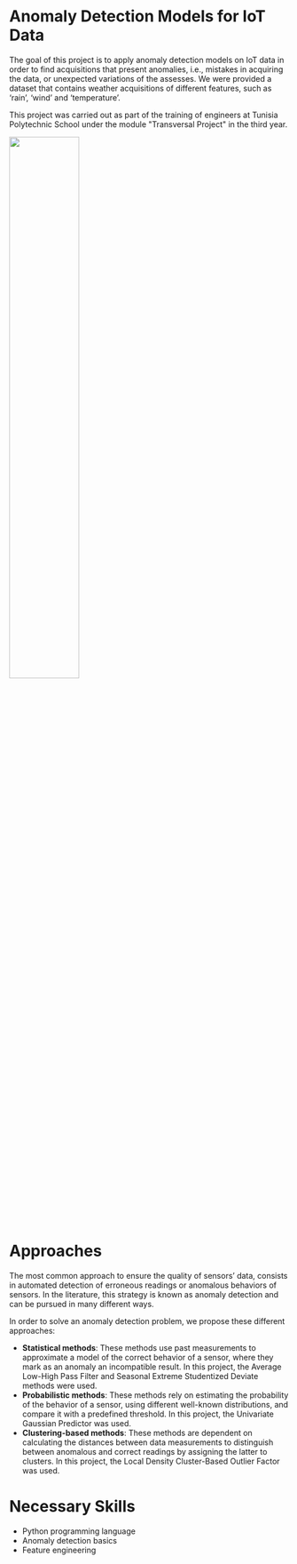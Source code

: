 # Anomaly Detection Models for IoT Data
The goal of this project is to apply anomaly detection models on IoT data in order to find acquisitions that present anomalies, i.e., mistakes in acquiring the data, or unexpected variations of the assesses. We were provided a dataset that contains weather acquisitions of different features, such as ‘rain’, ‘wind’ and ‘temperature’. 

This project was carried out as part of the training of engineers at Tunisia Polytechnic School under the module "Transversal Project" in the third year.

<img src='https://datascience.aero/wp-content/themes/yootheme/cache/AnomalyDetectionData-1-bbb99a40.png' width="50%" eight="50%">

# Approaches
The most common approach to ensure the quality of sensors’ data, consists in automated detection of erroneous readings or anomalous behaviors of sensors. In the literature, this strategy is known as anomaly detection and can be pursued in many different ways.

In order to solve an anomaly detection problem, we propose these different approaches:

-	**Statistical methods**: These methods use past measurements to approximate a model of the correct behavior of a sensor, where they mark as an anomaly an incompatible result. In this project, the Average Low-High Pass Filter and Seasonal Extreme Studentized Deviate methods were used.
-	**Probabilistic methods**: These methods rely on estimating the probability of the behavior of a sensor, using different well-known distributions, and compare it with a predefined threshold. In this project, the Univariate Gaussian Predictor was used.
-	**Clustering-based methods**: These methods are dependent on calculating the distances between data measurements to distinguish between anomalous and correct readings by assigning the latter to clusters. In this project, the Local Density Cluster-Based Outlier Factor was used.

# Necessary Skills

- Python programming language
- Anomaly detection basics
- Feature engineering
